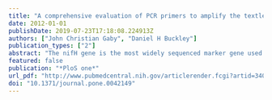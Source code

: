 ```yaml
---
title: "A comprehensive evaluation of PCR primers to amplify the textlessitextgreaternifHtextless/itextgreater gene of nitrogenase."
date: 2012-01-01
publishDate: 2019-07-23T17:18:08.224913Z
authors: ["John Christian Gaby", "Daniel H Buckley"]
publication_types: ["2"]
abstract: "The nifH gene is the most widely sequenced marker gene used to identify nitrogen-fixing Bacteria and Archaea. Numerous PCR primers have been designed to amplify nifH, but a comprehensive evaluation of nifH PCR primers has not been performed. We performed an in silico analysis of the specificity and coverage of 51 universal and 35 group-specific nifH primers by using an aligned database of 23,847 nifH sequences. We found that there are 15 universal nifH primers that target 90% or more of nitrogen fixers, but that there are also 23 nifH primers that target less than 50% of nifH sequences. The nifH primers we evaluated vary in their phylogenetic bias and their ability to recover sequences from commonly sampled environments. In addition, many of these primers will amplify genes that do not mediate nitrogen fixation, and thus it would be advisable for researchers to screen their sequencing results for the presence of non-target genes before analysis. Universal primers that performed well in silico were tested empirically with soil samples and with genomic DNA from a phylogenetically diverse set of nitrogen-fixing strains. This analysis will be of great utility to those engaged in molecular analysis of nifH genes from isolates and environmental samples."
featured: false
publication: "*PloS one*"
url_pdf: "http://www.pubmedcentral.nih.gov/articlerender.fcgi?artid=3405036&tool=pmcentrez&rendertype=abstract"
doi: "10.1371/journal.pone.0042149"
---
```

